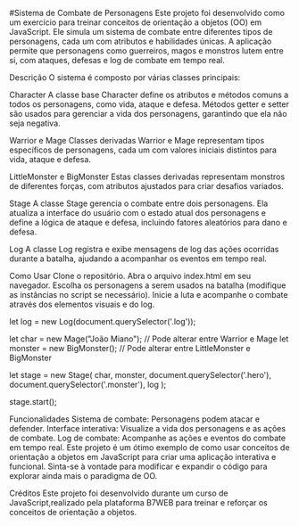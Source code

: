 #Sistema de Combate de Personagens
Este projeto foi desenvolvido como um exercício para treinar conceitos de orientação a objetos (OO) em JavaScript. Ele simula um sistema de combate entre diferentes tipos de personagens, cada um com atributos e habilidades únicas. A aplicação permite que personagens como guerreiros, magos e monstros lutem entre si, com ataques, defesas e log de combate em tempo real.

Descrição
O sistema é composto por várias classes principais:

Character
A classe base Character define os atributos e métodos comuns a todos os personagens, como vida, ataque e defesa. Métodos getter e setter são usados para gerenciar a vida dos personagens, garantindo que ela não seja negativa.

Warrior e Mage
Classes derivadas Warrior e Mage representam tipos específicos de personagens, cada um com valores iniciais distintos para vida, ataque e defesa.

LittleMonster e BigMonster
Estas classes derivadas representam monstros de diferentes forças, com atributos ajustados para criar desafios variados.

Stage
A classe Stage gerencia o combate entre dois personagens. Ela atualiza a interface do usuário com o estado atual dos personagens e define a lógica de ataque e defesa, incluindo fatores aleatórios para dano e defesa.

Log
A classe Log registra e exibe mensagens de log das ações ocorridas durante a batalha, ajudando a acompanhar os eventos em tempo real.

Como Usar
Clone o repositório.
Abra o arquivo index.html em seu navegador.
Escolha os personagens a serem usados na batalha (modifique as instâncias no script se necessário).
Inicie a luta e acompanhe o combate através dos elementos visuais e do log.

let log = new Log(document.querySelector('.log'));

let char = new Mage("João Miano");
// Pode alterar entre Warrior e Mage
let monster = new BigMonster();
// Pode alterar entre LittleMonster e BigMonster

let stage = new Stage(
     char, 
     monster, 
     document.querySelector('.hero'), 
     document.querySelector('.monster'),
     log
);

stage.start();


Funcionalidades
Sistema de combate: Personagens podem atacar e defender.
Interface interativa: Visualize a vida dos personagens e as ações de combate.
Log de combate: Acompanhe as ações e eventos do combate em tempo real.
Este projeto é um ótimo exemplo de como usar conceitos de orientação a objetos em JavaScript para criar uma aplicação interativa e funcional. Sinta-se à vontade para modificar e expandir o código para explorar ainda mais o paradigma de OO.


Créditos
Este projeto foi desenvolvido durante um curso de JavaScript,realizado pela plataforma B7WEB para treinar e reforçar os conceitos de orientação a objetos.
